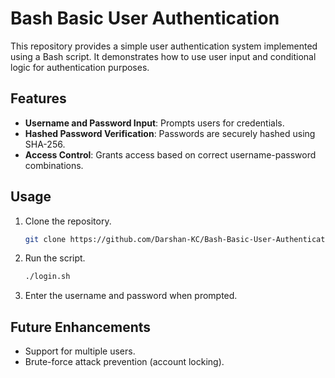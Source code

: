 
# Bash Basic User Authentication

This repository provides a simple user authentication system implemented using a Bash script. It demonstrates how to use user input and conditional logic for authentication purposes.

## Features
- **Username and Password Input**: Prompts users for credentials.
- **Hashed Password Verification**: Passwords are securely hashed using SHA-256.
- **Access Control**: Grants access based on correct username-password combinations.

## Usage
1. Clone the repository.
   ```bash
   git clone https://github.com/Darshan-KC/Bash-Basic-User-Authentication.git
   ```
2. Run the script.
   ```bash
   ./login.sh
   ```
3. Enter the username and password when prompted.

## Future Enhancements
- Support for multiple users.
- Brute-force attack prevention (account locking).
